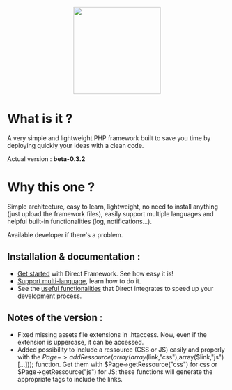 <p align="center">
<img src="https://speeload.com/uploads/ae1h6SUhhG.png" width="200">
<p>

# What is it ?
A very simple and lightweight PHP framework built to save you time by deploying quickly your ideas with a clean code.

Actual version : __beta-0.3.2__

# Why this one ?
Simple architecture, easy to learn, lightweight, no need to install anything (just upload the framework files), easily support multiple languages and helpful built-in functionalities (log, notifications...).

Available developer if there's a problem.

Installation & documentation :
------------------------------

* [Get started][1] with Direct Framework. See how easy it is!
* [Support multi-language][2], learn how to do it.
* See the [useful functionalities][3] that Direct integrates to speed up your development process.

Notes of the version :
------------------------------
* Fixed missing assets file extensions in .htaccess. Now, even if the extension is uppercase, it can be accessed.
* Added possibility to include a ressource (CSS or JS) easily and properly with the $Page->addRessource(array(array($link,"css"),array($link,"js")[...])); function. Get them with $Page->getRessource("css") for css or $Page->getRessource("js") for JS; these functions will generate the appropriate tags to include the links.

[1]: https://berwick.fr/projects/directframework/documentation
[2]: https://berwick.fr/projects/directframework/documentation/support-multi-lang
[3]: https://berwick.fr/projects/directframework/functionalities/page/